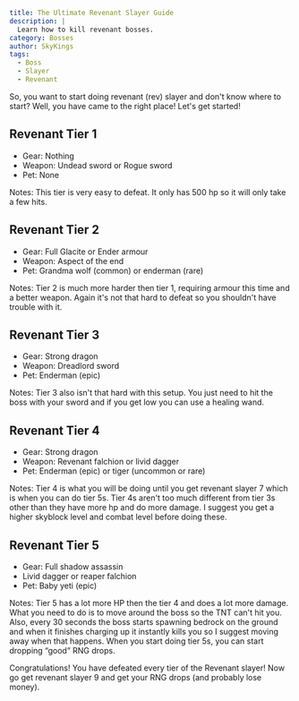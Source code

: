 ```yaml {metadata}
title: The Ultimate Revenant Slayer Guide
description: |
  Learn how to kill revenant bosses.
category: Bosses
author: SkyKings
tags:
  - Boss
  - Slayer
  - Revenant
```

So, you want to start doing revenant (rev) slayer and don't know where to start? Well, you have came to the right place!
Let's get started!

## Revenant Tier 1  
- Gear: Nothing  
- Weapon: Undead sword or Rogue sword  
- Pet: None

Notes: This tier is very easy to defeat. It only has 500 hp so it will only take a few hits.

## Revenant Tier 2  
- Gear: Full Glacite or Ender armour  
- Weapon: Aspect of the end  
- Pet: Grandma wolf (common) or enderman (rare)

Notes: Tier 2 is much more harder then tier 1, requiring armour this time and a better weapon. Again it's not that hard
to defeat so you shouldn't have trouble with it.

## Revenant Tier 3  
- Gear: Strong dragon  
- Weapon: Dreadlord sword  
- Pet: Enderman (epic)

Notes: Tier 3 also isn't that hard with this setup. You just need to hit the boss with your sword and if you get low you
can use a healing wand.

## Revenant Tier 4  
- Gear: Strong dragon  
- Weapon: Revenant falchion or livid dagger  
- Pet: Enderman (epic) or tiger (uncommon or rare)

Notes: Tier 4 is what you will be doing until you get revenant slayer 7 which is when you can do tier 5s. Tier 4s aren't
too much different from tier 3s other than they have more hp and do more damage. I suggest you get a higher skyblock
level and combat level before doing these.

## Revenant Tier 5  
- Gear: Full shadow assassin  
- Livid dagger or reaper falchion  
- Pet: Baby yeti (epic)

Notes: Tier 5 has a lot more HP then the tier 4 and does a lot more damage. What you need to do is to move around the
boss so the TNT can't hit you. Also, every 30 seconds the boss starts spawning bedrock on the ground and when it
finishes charging up it instantly kills you so I suggest moving away when that happens. When you start doing tier 5s,
you can start dropping “good” RNG drops.

Congratulations! You have defeated every tier of the Revenant slayer! Now go get revenant slayer 9 and get your RNG
drops (and probably lose money).
